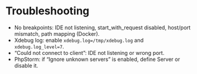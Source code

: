 # Troubleshooting
- No breakpoints: IDE not listening, start_with_request disabled, host/port mismatch, path mapping (Docker).
- Xdebug log: enable `xdebug.log=/tmp/xdebug.log` and `xdebug.log_level=7`.
- “Could not connect to client”: IDE not listening or wrong port.
- PhpStorm: if “Ignore unknown servers” is enabled, define Server or disable it.
